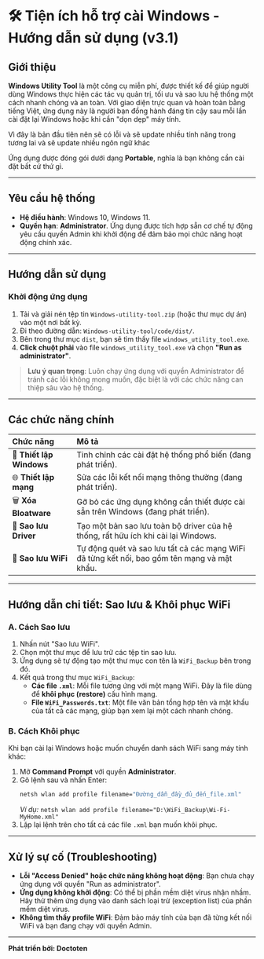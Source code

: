 # 🛠️ Tiện ích hỗ trợ cài Windows - Hướng dẫn sử dụng (v3.1)

## Giới thiệu
**Windows Utility Tool** là một công cụ miễn phí, được thiết kế để giúp người dùng Windows thực hiện các tác vụ quản trị, tối ưu và sao lưu hệ thống một cách nhanh chóng và an toàn. Với giao diện trực quan và hoàn toàn bằng tiếng Việt, ứng dụng này là người bạn đồng hành đáng tin cậy sau mỗi lần cài đặt lại Windows hoặc khi cần "dọn dẹp" máy tính.

Vì đây là bản đầu tiên nên sẽ có lỗi và sẽ update nhiều tính năng trong tương lai và sẽ update nhiều ngôn ngữ khác


Ứng dụng được đóng gói dưới dạng **Portable**, nghĩa là bạn không cần cài đặt bất cứ thứ gì.

---

## Yêu cầu hệ thống
- **Hệ điều hành**: Windows 10, Windows 11.
- **Quyền hạn**: **Administrator**. Ứng dụng được tích hợp sẵn cơ chế tự động yêu cầu quyền Admin khi khởi động để đảm bảo mọi chức năng hoạt động chính xác.

---

## Hướng dẫn sử dụng
### Khởi động ứng dụng
1.  Tải và giải nén tệp tin `Windows-utility-tool.zip` (hoặc thư mục dự án) vào một nơi bất kỳ.
2.  Đi theo đường dẫn: `Windows-utility-tool/code/dist/`.
3.  Bên trong thư mục `dist`, bạn sẽ tìm thấy file `windows_utility_tool.exe`.
4.  **Click chuột phải** vào file `windows_utility_tool.exe` và chọn **"Run as administrator"**.

> **Lưu ý quan trọng**: Luôn chạy ứng dụng với quyền Administrator để tránh các lỗi không mong muốn, đặc biệt là với các chức năng can thiệp sâu vào hệ thống.

---

## Các chức năng chính
| Chức năng | Mô tả |
| :--- | :--- |
| 🔧 **Thiết lập Windows** | Tinh chỉnh các cài đặt hệ thống phổ biến (đang phát triển). |
| 🌐 **Thiết lập mạng** | Sửa các lỗi kết nối mạng thông thường (đang phát triển). |
| 🗑️ **Xóa Bloatware** | Gỡ bỏ các ứng dụng không cần thiết được cài sẵn trên Windows (đang phát triển). |
| 💾 **Sao lưu Driver** | Tạo một bản sao lưu toàn bộ driver của hệ thống, rất hữu ích khi cài lại Windows. |
| 📶 **Sao lưu WiFi** | Tự động quét và sao lưu tất cả các mạng WiFi đã từng kết nối, bao gồm tên mạng và mật khẩu. |

---

## Hướng dẫn chi tiết: Sao lưu & Khôi phục WiFi
### A. Cách Sao lưu
1.  Nhấn nút "Sao lưu WiFi".
2.  Chọn một thư mục để lưu trữ các tệp tin sao lưu.
3.  Ứng dụng sẽ tự động tạo một thư mục con tên là `WiFi_Backup` bên trong đó.
4.  Kết quả trong thư mục `WiFi_Backup`:
    -   **Các file `.xml`**: Mỗi file tương ứng với một mạng WiFi. Đây là file dùng để **khôi phục (restore)** cấu hình mạng.
    -   **File `WiFi_Passwords.txt`**: Một file văn bản tổng hợp tên và mật khẩu của tất cả các mạng, giúp bạn xem lại một cách nhanh chóng.

### B. Cách Khôi phục
Khi bạn cài lại Windows hoặc muốn chuyển danh sách WiFi sang máy tính khác:
1.  Mở **Command Prompt** với quyền **Administrator**.
2.  Gõ lệnh sau và nhấn Enter:
    ```bash
    netsh wlan add profile filename="Đường_dẫn_đầy_đủ_đến_file.xml"
    ```
    *Ví dụ:* `netsh wlan add profile filename="D:\WiFi_Backup\Wi-Fi-MyHome.xml"`
3.  Lặp lại lệnh trên cho tất cả các file `.xml` bạn muốn khôi phục.

---

## Xử lý sự cố (Troubleshooting)
- **Lỗi "Access Denied" hoặc chức năng không hoạt động**: Bạn chưa chạy ứng dụng với quyền "Run as administrator".
- **Ứng dụng không khởi động**: Có thể bị phần mềm diệt virus nhận nhầm. Hãy thử thêm ứng dụng vào danh sách loại trừ (exception list) của phần mềm diệt virus.
- **Không tìm thấy profile WiFi**: Đảm bảo máy tính của bạn đã từng kết nối WiFi và bạn đang chạy với quyền Admin.

---
**Phát triển bởi: Doctoten**